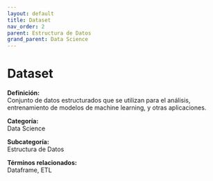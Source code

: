 ```yaml
---
layout: default
title: Dataset
nav_order: 2
parent: Estructura de Datos
grand_parent: Data Science
---
```


# Dataset

**Definición:**  
Conjunto de datos estructurados que se utilizan para el análisis, entrenamiento de modelos de machine learning, y otras aplicaciones.

**Categoría:**  
Data Science  

**Subcategoría:**  
Estructura de Datos

**Términos relacionados:**  
Dataframe, ETL
